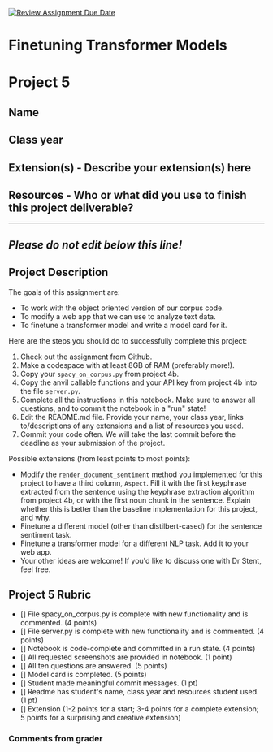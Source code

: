 [![Review Assignment Due Date](https://classroom.github.com/assets/deadline-readme-button-24ddc0f5d75046c5622901739e7c5dd533143b0c8e959d652212380cedb1ea36.svg)](https://classroom.github.com/a/0rZ6gddk)
# Finetuning Transformer Models

# Project 5

## Name

## Class year

## Extension(s) - Describe your extension(s) here

## Resources - Who or what did you use to finish this project deliverable?

-----------------------------------------------------------------------------------------------------------------------------------------------
*Please do not edit below this line!*
-----------------------------------------------------------------------------------------------------------------------------------------------

## Project Description

The goals of this assignment are:
* To work with the object oriented version of our corpus code.
* To modify a web app that we can use to analyze text data.
* To finetune a transformer model and write a model card for it.

Here are the steps you should do to successfully complete this project:
1. Check out the assignment from Github. 
2. Make a codespace with at least 8GB of RAM (preferably more!).
3. Copy your `spacy_on_corpus.py` from project 4b.
4. Copy the anvil callable functions and your API key from project 4b into the file `server.py`.
5. Complete all the instructions in this notebook. Make sure to answer all questions, and to commit the notebook in a "run" state!
6. Edit the README.md file. Provide your name, your class year, links to/descriptions of any extensions and a list of resources you used. 
7. Commit your code often. We will take the last commit before the deadline as your submission of the project.

Possible extensions (from least points to most points):
* Modify the `render_document_sentiment` method you implemented for this project to have a third column, `Aspect`. Fill it with the first keyphrase extracted from the sentence using the keyphrase extraction algorithm from project 4b, or with the first noun chunk in the sentence. Explain whether this is better than the baseline implementation for this project, and why.
* Finetune a different model (other than distilbert-cased) for the sentence sentiment task.
* Finetune a transformer model for a different NLP task. Add it to your web app.
* Your other ideas are welcome! If you'd like to discuss one with Dr Stent, feel free.

## Project 5 Rubric

- [] File spacy_on_corpus.py is complete with new functionality and is commented. (4 points)
- [] File server.py is complete with new functionality and is commented. (4 points)
- [] Notebook is code-complete and committed in a run state. (4 points)
- [] All requested screenshots are provided in notebook. (1 point)
- [] All ten questions are answered. (5 points)
- [] Model card is completed. (5 points)
- [] Student made meaningful commit messages. (1 pt)
- [] Readme has student's name, class year and resources student used. (1 pt)
- [] Extension (1-2 points for a start; 3-4 points for a complete extension; 5 points for a surprising and creative extension)

### Comments from grader
